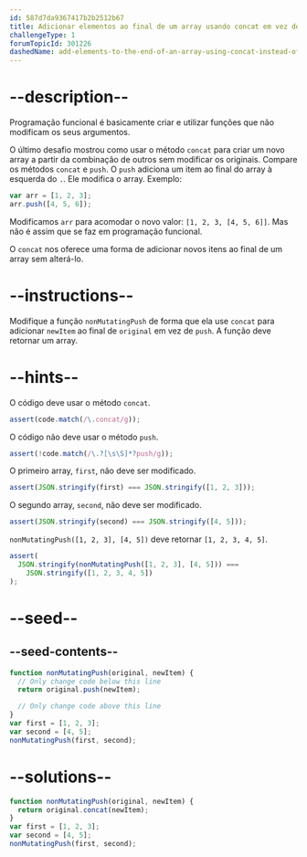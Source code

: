 ```yaml
---
id: 587d7da9367417b2b2512b67
title: Adicionar elementos ao final de um array usando concat em vez de push
challengeType: 1
forumTopicId: 301226
dashedName: add-elements-to-the-end-of-an-array-using-concat-instead-of-push
---
```


# --description--

Programação funcional é basicamente criar e utilizar funções que não modificam os seus argumentos.

O último desafio mostrou como usar o método `concat` para criar um novo array a partir da combinação de outros sem modificar os originais. Compare os métodos `concat` e `push`. O `push` adiciona um item ao final do array à esquerda do `.`. Ele modifica o array. Exemplo:

```js
var arr = [1, 2, 3];
arr.push([4, 5, 6]);
```

Modificamos `arr` para acomodar o novo valor: `[1, 2, 3, [4, 5, 6]]`. Mas não é assim que se faz em programação funcional.

O `concat` nos oferece uma forma de adicionar novos itens ao final de um array sem alterá-lo.

# --instructions--

Modifique a função `nonMutatingPush` de forma que ela use `concat` para adicionar `newItem` ao final de `original` em vez de `push`. A função deve retornar um array.

# --hints--

O código deve usar o método `concat`.

```js
assert(code.match(/\.concat/g));
```

O código não deve usar o método `push`.

```js
assert(!code.match(/\.?[\s\S]*?push/g));
```

O primeiro array, `first`, não deve ser modificado.

```js
assert(JSON.stringify(first) === JSON.stringify([1, 2, 3]));
```

O segundo array, `second`, não deve ser modificado.

```js
assert(JSON.stringify(second) === JSON.stringify([4, 5]));
```

`nonMutatingPush([1, 2, 3], [4, 5])` deve retornar `[1, 2, 3, 4, 5]`.

```js
assert(
  JSON.stringify(nonMutatingPush([1, 2, 3], [4, 5])) ===
    JSON.stringify([1, 2, 3, 4, 5])
);
```

# --seed--

## --seed-contents--

```js
function nonMutatingPush(original, newItem) {
  // Only change code below this line
  return original.push(newItem);

  // Only change code above this line
}
var first = [1, 2, 3];
var second = [4, 5];
nonMutatingPush(first, second);
```

# --solutions--

```js
function nonMutatingPush(original, newItem) {
  return original.concat(newItem);
}
var first = [1, 2, 3];
var second = [4, 5];
nonMutatingPush(first, second);
```

